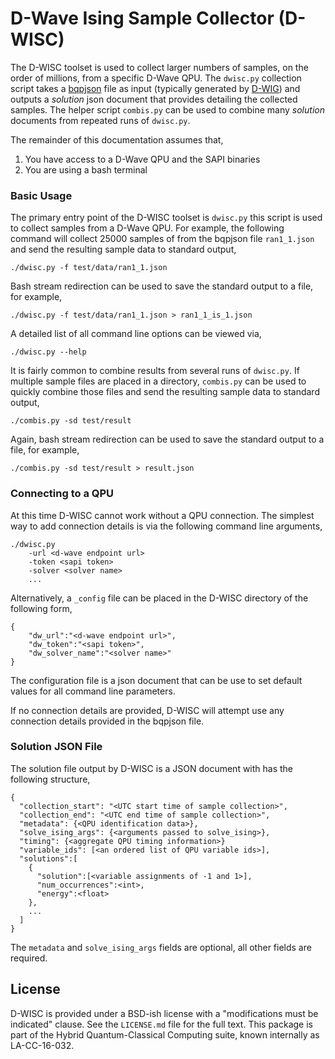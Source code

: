 # D-Wave Ising Sample Collector (D-WISC)

The D-WISC toolset is used to collect larger numbers of samples, on the order of millions, from a specific D-Wave QPU.  The `dwisc.py` collection script takes a [bqpjson](http://bqpjson.readthedocs.io/en/stable/) file as input (typically generated by [D-WIG](https://github.com/lanl-ansi/dwig)) and outputs a _solution_ json document that provides detailing the collected samples.  The helper script `combis.py` can be used to combine many _solution_ documents from repeated runs of `dwisc.py`.

The remainder of this documentation assumes that,

1. You have access to a D-Wave QPU and the SAPI binaries
2. You are using a bash terminal

### Basic Usage

The primary entry point of the D-WISC toolset is `dwisc.py` this script is used to collect samples from a D-Wave QPU.  For example, the following command will collect 25000 samples of from the bqpjson file `ran1_1.json` and send the resulting sample data to standard output,
```
./dwisc.py -f test/data/ran1_1.json 
```
Bash stream redirection can be used to save the standard output to a file, for example,
```
./dwisc.py -f test/data/ran1_1.json > ran1_1_is_1.json
```
A detailed list of all command line options can be viewed via,
```
./dwisc.py --help
```

It is fairly common to combine results from several runs of `dwisc.py`.  If multiple sample files are placed in a directory, `combis.py` can be used to quickly combine those files and send the resulting sample data to standard output,
```
./combis.py -sd test/result
```
Again, bash stream redirection can be used to save the standard output to a file, for example,
```
./combis.py -sd test/result > result.json
```

### Connecting to a QPU

At this time D-WISC cannot work without a QPU connection.  The simplest way to add connection details is via the following command line arguments,
```
./dwisc.py 
    -url <d-wave endpoint url>
    -token <sapi token>
    -solver <solver name>
    ...
```

Alternatively, a `_config` file can be placed in the D-WISC directory of the following form,
```
{
    "dw_url":"<d-wave endpoint url>",
    "dw_token":"<sapi token>",
    "dw_solver_name":"<solver name>"
}
```
The configuration file is a json document that can be use to set default values for all command line parameters.

If no connection details are provided, D-WISC will attempt use any connection details provided in the bqpjson file.  

### Solution JSON File

The solution file output by D-WISC is a JSON document with has the following structure,
```
{
  "collection_start": "<UTC start time of sample collection>",
  "collection_end": "<UTC end time of sample collection>",
  "metadata": {<QPU identification data>},
  "solve_ising_args": {<arguments passed to solve_ising>},
  "timing": {<aggregate QPU timing information>}
  "variable_ids": [<an ordered list of QPU variable ids>],
  "solutions":[
    {
      "solution":[<variable assignments of -1 and 1>],
      "num_occurrences":<int>,
      "energy":<float>
    },
    ...
  ]
}
```
The `metadata` and `solve_ising_args` fields are optional, all other fields are required.

## License
D-WISC is provided under a BSD-ish license with a "modifications must be indicated" clause.  See the `LICENSE.md` file for the full text.
This package is part of the Hybrid Quantum-Classical Computing suite, known internally as LA-CC-16-032.
